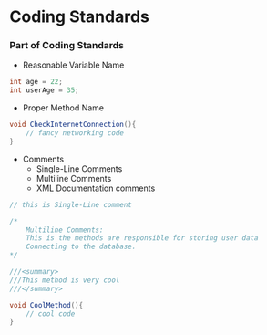 # Coding Standards

### Part of Coding Standards

- Reasonable Variable Name

```csharp
int age = 22;
int userAge = 35;
```

- Proper Method Name

```csharp
void CheckInternetConnection(){
	// fancy networking code
}
```

- Comments
  - Single-Line Comments
  - Multiline Comments
  - XML Documentation comments

```csharp
// this is Single-Line comment

/*
	Multiline Comments:
	This is the methods are responsible for storing user data
	Connecting to the database.
*/

///<summary>
///This method is very cool
///</summary>

void CoolMethod(){
	// cool code
}
```
